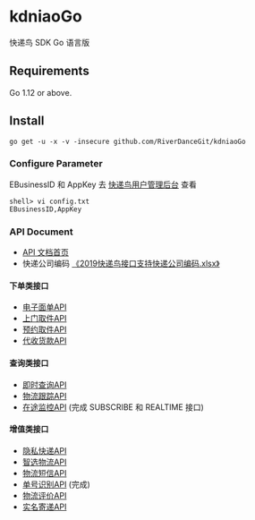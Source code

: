 # kdniaoGo
快递鸟 SDK Go 语言版

## Requirements
Go 1.12 or above.

## Install
```shell
go get -u -x -v -insecure github.com/RiverDanceGit/kdniaoGo
```

### Configure Parameter
EBusinessID 和 AppKey 去 [快递鸟用户管理后台](http://kdniao.com/UserCenter/UserHome.aspx) 查看

```shell
shell> vi config.txt
EBusinessID,AppKey
```

### API Document
* [API 文档首页](http://www.kdniao.com/api-all)
* 快递公司编码 [《2019快递鸟接口支持快递公司编码.xlsx》](http://www.kdniao.com/file/2019%E5%BF%AB%E9%80%92%E9%B8%9F%E6%8E%A5%E5%8F%A3%E6%94%AF%E6%8C%81%E5%BF%AB%E9%80%92%E5%85%AC%E5%8F%B8%E7%BC%96%E7%A0%81.xlsx)

#### 下单类接口
* [电子面单API](http://www.kdniao.com/api-eorder)
* [上门取件API](http://www.kdniao.com/api-pickup)
* [预约取件API](http://www.kdniao.com/api-order)
* [代收货款API](http://www.kdniao.com/api-cod)

#### 查询类接口
* [即时查询API](http://www.kdniao.com/api-track)
* [物流跟踪API](http://www.kdniao.com/api-follow)
* [在途监控API](http://www.kdniao.com/api-monitor) (完成 SUBSCRIBE 和 REALTIME 接口)

#### 增值类接口
* [隐私快递API](http://www.kdniao.com/api-safemail)
* [智选物流API](http://www.kdniao.com/api-exprecommend)
* [物流短信API](http://www.kdniao.com/api-sms)
* [单号识别API](http://www.kdniao.com/api-recognise) (完成)
* [物流评价API](http://www.kdniao.com/api-evaluate)
* [实名寄递API](http://www.kdniao.com/api-verified)
